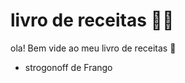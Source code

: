 # livro de receitas :man_cook:

ola! Bem vide ao meu livro de receitas :wave:

- strogonoff de Frango
